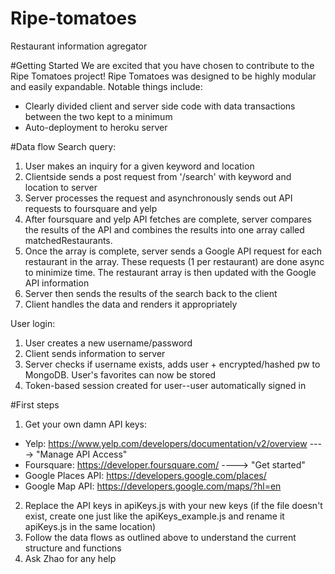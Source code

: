 # Ripe-tomatoes
Restaurant information agregator


#Getting Started
We are excited that you have chosen to contribute to the Ripe Tomatoes project! Ripe Tomatoes was designed to be highly modular and easily expandable. Notable things include:
- Clearly divided client and server side code with data transactions between the two kept to a minimum
- Auto-deployment to heroku server 

#Data flow 
Search query:
1. User makes an inquiry for a given keyword and location
2. Clientside sends a post request from '/search' with keyword and location to server
3. Server processes the request and asynchronously sends out API requests to foursquare and yelp
4. After foursquare and yelp API fetches are complete, server compares the results of the API and combines the results into one array called matchedRestaurants.
5. Once the array is complete, server sends a Google API request for each restaurant in the array. These requests (1 per restaurant) are done async to minimize time. The restaurant array is then updated with the Google API information
6. Server then sends the results of the search back to the client
7. Client handles the data and renders it appropriately

User login:
1. User creates a new username/password
2. Client sends information to server
3. Server checks if username exists, adds user + encrypted/hashed pw to MongoDB. User's favorites can now be stored
4. Token-based session created for user--user automatically signed in 

#First steps
1. Get your own damn API keys:
  - Yelp: https://www.yelp.com/developers/documentation/v2/overview   ----> "Manage API Access"
  - Foursquare: https://developer.foursquare.com/ ----> "Get started"
  - Google Places API: https://developers.google.com/places/ 
  - Google Map API: https://developers.google.com/maps/?hl=en
2. Replace the API keys in apiKeys.js with your new keys (if the file doesn't exist, create one just like the apiKeys_example.js and rename it apiKeys.js in the same location)
3. Follow the data flows as outlined above to understand the current structure and functions
4. Ask Zhao for any help
